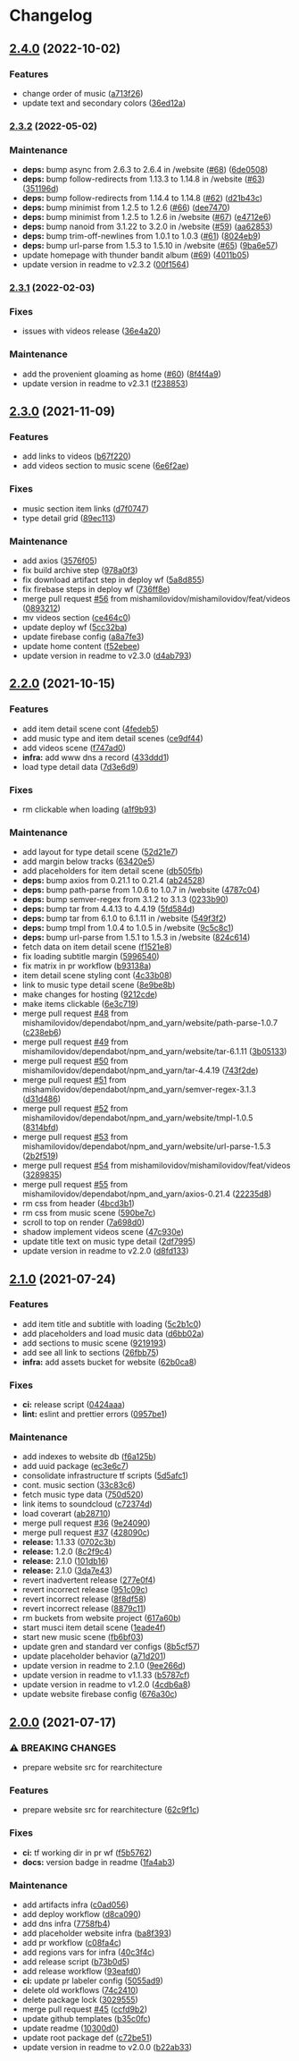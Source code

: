 # Changelog
## [2.4.0](https://github.com/mishamilovidov/thunderbandit/compare/v2.3.2...v2.4.0) (2022-10-02)


### Features

* change order of music ([a713f26](https://github.com/mishamilovidov/thunderbandit/commit/a713f26e1e3525f9005323b51dd716b779d4160d))
* update text and secondary colors ([36ed12a](https://github.com/mishamilovidov/thunderbandit/commit/36ed12a252707372da73d7ea47cd4c2cf7ebfd82))

### [2.3.2](https://github.com/mishamilovidov/thunderbandit/compare/v2.3.1...v2.3.2) (2022-05-02)


### Maintenance

* **deps:** bump async from 2.6.3 to 2.6.4 in /website ([#68](https://github.com/mishamilovidov/thunderbandit/issues/68)) ([6de0508](https://github.com/mishamilovidov/thunderbandit/commits/6de0508efef65eff8bba5a3cfa65cb2542b2cc87))
* **deps:** bump follow-redirects from 1.13.3 to 1.14.8 in /website ([#63](https://github.com/mishamilovidov/thunderbandit/issues/63)) ([351196d](https://github.com/mishamilovidov/thunderbandit/commits/351196d7497415032f9ea9fbc229dbef588d77bc))
* **deps:** bump follow-redirects from 1.14.4 to 1.14.8 ([#62](https://github.com/mishamilovidov/thunderbandit/issues/62)) ([d21b43c](https://github.com/mishamilovidov/thunderbandit/commits/d21b43c9a6162ac828aa46d66c02ecca067935b8))
* **deps:** bump minimist from 1.2.5 to 1.2.6 ([#66](https://github.com/mishamilovidov/thunderbandit/issues/66)) ([dee7470](https://github.com/mishamilovidov/thunderbandit/commits/dee74708e007d223e821060362547ace3cd81d74))
* **deps:** bump minimist from 1.2.5 to 1.2.6 in /website ([#67](https://github.com/mishamilovidov/thunderbandit/issues/67)) ([e4712e6](https://github.com/mishamilovidov/thunderbandit/commits/e4712e62031654ab03bcf45d96f5b0ea9ca5c1a9))
* **deps:** bump nanoid from 3.1.22 to 3.2.0 in /website ([#59](https://github.com/mishamilovidov/thunderbandit/issues/59)) ([aa62853](https://github.com/mishamilovidov/thunderbandit/commits/aa62853323639a133b554c9adce1b8c4c6cc98e7))
* **deps:** bump trim-off-newlines from 1.0.1 to 1.0.3 ([#61](https://github.com/mishamilovidov/thunderbandit/issues/61)) ([8024eb9](https://github.com/mishamilovidov/thunderbandit/commits/8024eb96516553810e4c6162992c1279a1cc4b93))
* **deps:** bump url-parse from 1.5.3 to 1.5.10 in /website ([#65](https://github.com/mishamilovidov/thunderbandit/issues/65)) ([9ba6e57](https://github.com/mishamilovidov/thunderbandit/commits/9ba6e57515aed2dd9e7762acf8e29f52f31a2395))
* update homepage with thunder bandit album ([#69](https://github.com/mishamilovidov/thunderbandit/issues/69)) ([4011b05](https://github.com/mishamilovidov/thunderbandit/commits/4011b052d23b34b455490960128457db48f2b92a))
* update version in readme to v2.3.2 ([00f1564](https://github.com/mishamilovidov/thunderbandit/commits/00f1564855664ae598e87c8b949877cb17b110cc))

### [2.3.1](https://github.com/mishamilovidov/thunderbandit/compare/v2.3.0...v2.3.1) (2022-02-03)


### Fixes

* issues with videos release ([36e4a20](https://github.com/mishamilovidov/thunderbandit/commits/36e4a200b7aa4e3f4f1b7a8ade7d5f21e192c986))


### Maintenance

* add the provenient gloaming as home ([#60](https://github.com/mishamilovidov/thunderbandit/issues/60)) ([8f4f4a9](https://github.com/mishamilovidov/thunderbandit/commits/8f4f4a96eed8745f83448987aa6aec5ede544d7a))
* update version in readme to v2.3.1 ([f238853](https://github.com/mishamilovidov/thunderbandit/commits/f238853d37efc39aa0525a17f28348bed322d328))

## [2.3.0](https://github.com/mishamilovidov/thunderbandit/compare/v2.2.0...v2.3.0) (2021-11-09)


### Features

* add links to videos ([b67f220](https://github.com/mishamilovidov/thunderbandit/commits/b67f2204c0964782401acc95a831472bf1dda583))
* add videos section to music scene ([6e6f2ae](https://github.com/mishamilovidov/thunderbandit/commits/6e6f2ae064ccb7c0061a9d80244033541233aa05))


### Fixes

* music section item links ([d7f0747](https://github.com/mishamilovidov/thunderbandit/commits/d7f0747386d4d765c26e5f110d8942665aca913c))
* type detail grid ([89ec113](https://github.com/mishamilovidov/thunderbandit/commits/89ec1135027539dd93b93d847d1352ed62c20c33))


### Maintenance

* add axios ([3576f05](https://github.com/mishamilovidov/thunderbandit/commits/3576f05ef1a456189d114c3301a96bf2ec6fca4b))
* fix build archive step ([978a0f3](https://github.com/mishamilovidov/thunderbandit/commits/978a0f335055a22c72d4cb0b75ce2c571ffc5e5a))
* fix download artifact step in deploy wf ([5a8d855](https://github.com/mishamilovidov/thunderbandit/commits/5a8d85575656ce8523b158743859f68d35ea18fb))
* fix firebase steps in deploy wf ([736ff8e](https://github.com/mishamilovidov/thunderbandit/commits/736ff8ea8ff7640c695bd641cada54f646513457))
* merge pull request [#56](https://github.com/mishamilovidov/thunderbandit/issues/56) from mishamilovidov/mishamilovidov/feat/videos ([0893212](https://github.com/mishamilovidov/thunderbandit/commits/089321289408a1948d4b48cd7eb83778ec22d91b))
* mv videos section ([ce464c0](https://github.com/mishamilovidov/thunderbandit/commits/ce464c0a4a78a5e9449b558f48e9bd2858ef2dc0))
* update deploy wf ([5cc32ba](https://github.com/mishamilovidov/thunderbandit/commits/5cc32bace0ff2b765f74ef83545c6500e77ecb67))
* update firebase config ([a8a7fe3](https://github.com/mishamilovidov/thunderbandit/commits/a8a7fe314ef831c45fa369ea8742ad5c56c29e0d))
* update home content ([f52ebee](https://github.com/mishamilovidov/thunderbandit/commits/f52ebeef3a32211b9dddb4629df621c786c4be43))
* update version in readme to v2.3.0 ([d4ab793](https://github.com/mishamilovidov/thunderbandit/commits/d4ab793c54cc2ae1cd02517a8e650ad0633b1e79))

## [2.2.0](https://github.com/mishamilovidov/thunderbandit/compare/v2.1.0...v2.2.0) (2021-10-15)


### Features

* add item detail scene cont ([4fedeb5](https://github.com/mishamilovidov/thunderbandit/commits/4fedeb5f686a0d82d9dac875349b7440a8bee9b4))
* add music type and item detail scenes ([ce9df44](https://github.com/mishamilovidov/thunderbandit/commits/ce9df44d464523571a880dfe59223daabda7ba1c))
* add videos scene ([f747ad0](https://github.com/mishamilovidov/thunderbandit/commits/f747ad0353ae3305ea1969b5af79d257f70e773f))
* **infra:** add www dns a record ([433ddd1](https://github.com/mishamilovidov/thunderbandit/commits/433ddd10c441ad2826719afadc089d15b1bd4312))
* load type detail data ([7d3e6d9](https://github.com/mishamilovidov/thunderbandit/commits/7d3e6d9b5ee1dfca8f618bc92d8b3afda4b58590))


### Fixes

* rm clickable when loading ([a1f9b93](https://github.com/mishamilovidov/thunderbandit/commits/a1f9b931fa46fcec73d39ef2055046bd1eb6c7b6))


### Maintenance

* add layout for type detail scene ([52d21e7](https://github.com/mishamilovidov/thunderbandit/commits/52d21e76461c8696472a00c18dd8a2e3c4cce945))
* add margin below tracks ([63420e5](https://github.com/mishamilovidov/thunderbandit/commits/63420e5cadfa6fe84c02b3bc25374bc32810f5ec))
* add placeholders for item detail scene ([db505fb](https://github.com/mishamilovidov/thunderbandit/commits/db505fbcd23173550de4c720d530bb90d5adac71))
* **deps:** bump axios from 0.21.1 to 0.21.4 ([ab24528](https://github.com/mishamilovidov/thunderbandit/commits/ab24528bb0cef8c3c57b60a922f8fdbbd058b74d))
* **deps:** bump path-parse from 1.0.6 to 1.0.7 in /website ([4787c04](https://github.com/mishamilovidov/thunderbandit/commits/4787c04800451cf0ad2003df000293cbc17c6719))
* **deps:** bump semver-regex from 3.1.2 to 3.1.3 ([0233b90](https://github.com/mishamilovidov/thunderbandit/commits/0233b90df0779422dd1cd1ed8985a0535662cde6))
* **deps:** bump tar from 4.4.13 to 4.4.19 ([5fd584d](https://github.com/mishamilovidov/thunderbandit/commits/5fd584d7fbfbbebe8e6f627d7b1adea4f55e398b))
* **deps:** bump tar from 6.1.0 to 6.1.11 in /website ([549f3f2](https://github.com/mishamilovidov/thunderbandit/commits/549f3f295ffe68b9819ceaa2858cc8a5faa3588b))
* **deps:** bump tmpl from 1.0.4 to 1.0.5 in /website ([9c5c8c1](https://github.com/mishamilovidov/thunderbandit/commits/9c5c8c1e74ef2392d4b573712687f2117a122b8c))
* **deps:** bump url-parse from 1.5.1 to 1.5.3 in /website ([824c614](https://github.com/mishamilovidov/thunderbandit/commits/824c614ae864aed686ba10928be5812c8c551e98))
* fetch data on item detail scene ([f1521e8](https://github.com/mishamilovidov/thunderbandit/commits/f1521e86a177ce9573122af08eb48ae48d91f5f7))
* fix loading subtitle margin ([5996540](https://github.com/mishamilovidov/thunderbandit/commits/5996540381f310a166d996c44a3b914c92bafc8e))
* fix matrix in pr workflow ([b93138a](https://github.com/mishamilovidov/thunderbandit/commits/b93138a9f70a63ada4d22dae13573b87244f4e4c))
* item detail scene styling cont ([4c33b08](https://github.com/mishamilovidov/thunderbandit/commits/4c33b0829b85cf7fb6e5da47e9dcecda307bf288))
* link to music type detail scene ([8e9be8b](https://github.com/mishamilovidov/thunderbandit/commits/8e9be8b575a2973efbeafe48269cbda85080d8c0))
* make changes for hosting ([9212cde](https://github.com/mishamilovidov/thunderbandit/commits/9212cde19b0ed0e0daef26af11c1cd936beb2d04))
* make items clickable ([6e3c719](https://github.com/mishamilovidov/thunderbandit/commits/6e3c7191702c6a1a0df7413e792f68be4920e8b2))
* merge pull request [#48](https://github.com/mishamilovidov/thunderbandit/issues/48) from mishamilovidov/dependabot/npm_and_yarn/website/path-parse-1.0.7 ([c238eb6](https://github.com/mishamilovidov/thunderbandit/commits/c238eb68e4971ff734ff78d27808dbb06a4af13e))
* merge pull request [#49](https://github.com/mishamilovidov/thunderbandit/issues/49) from mishamilovidov/dependabot/npm_and_yarn/website/tar-6.1.11 ([3b05133](https://github.com/mishamilovidov/thunderbandit/commits/3b051336f0e08a6cc536760b6f89c209d0642522))
* merge pull request [#50](https://github.com/mishamilovidov/thunderbandit/issues/50) from mishamilovidov/dependabot/npm_and_yarn/tar-4.4.19 ([743f2de](https://github.com/mishamilovidov/thunderbandit/commits/743f2dea76d76ed14e8168ccaa39213591bbe7b6))
* merge pull request [#51](https://github.com/mishamilovidov/thunderbandit/issues/51) from mishamilovidov/dependabot/npm_and_yarn/semver-regex-3.1.3 ([d31d486](https://github.com/mishamilovidov/thunderbandit/commits/d31d4865fbc8a05536b839418c2de97935f58ba3))
* merge pull request [#52](https://github.com/mishamilovidov/thunderbandit/issues/52) from mishamilovidov/dependabot/npm_and_yarn/website/tmpl-1.0.5 ([8314bfd](https://github.com/mishamilovidov/thunderbandit/commits/8314bfdcb4a67f900d4e929d1d6bf045c39f0894))
* merge pull request [#53](https://github.com/mishamilovidov/thunderbandit/issues/53) from mishamilovidov/dependabot/npm_and_yarn/website/url-parse-1.5.3 ([2b2f519](https://github.com/mishamilovidov/thunderbandit/commits/2b2f51971d262074daf50f5a528d53fc63e4527a))
* merge pull request [#54](https://github.com/mishamilovidov/thunderbandit/issues/54) from mishamilovidov/mishamilovidov/feat/videos ([3289835](https://github.com/mishamilovidov/thunderbandit/commits/32898359dc69d84d99e854350e6085be3fe49866))
* merge pull request [#55](https://github.com/mishamilovidov/thunderbandit/issues/55) from mishamilovidov/dependabot/npm_and_yarn/axios-0.21.4 ([22235d8](https://github.com/mishamilovidov/thunderbandit/commits/22235d86b6790227485cca99f4dcbaed112daf89))
* rm css from header ([4bcd3b1](https://github.com/mishamilovidov/thunderbandit/commits/4bcd3b1782d4fc1dd974bce5cb25e12216f1f658))
* rm css from music scene ([590be7c](https://github.com/mishamilovidov/thunderbandit/commits/590be7c6506083539d48c367128c910bbf32306a))
* scroll to top on render ([7a698d0](https://github.com/mishamilovidov/thunderbandit/commits/7a698d081c9260e5748cb7f78003e21b477f9194))
* shadow implement videos scene ([47c930e](https://github.com/mishamilovidov/thunderbandit/commits/47c930e678f23cc47889752b12dd66a72bd174ce))
* update title text on music type detail ([2df7995](https://github.com/mishamilovidov/thunderbandit/commits/2df79953a52c17c490fbe23c923bd3089648e7fa))
* update version in readme to v2.2.0 ([d8fd133](https://github.com/mishamilovidov/thunderbandit/commits/d8fd133a0af41b518a939373d249575d0fad2298))

## [2.1.0](https://github.com/mishamilovidov/thunderbandit/compare/v2.0.0...v2.1.0) (2021-07-24)


### Features

* add item title and subtitle with loading ([5c2b1c0](https://github.com/mishamilovidov/thunderbandit/commits/5c2b1c09990c9253e49e92b72d592e94ecb2fe27))
* add placeholders and load music data ([d6bb02a](https://github.com/mishamilovidov/thunderbandit/commits/d6bb02a9f67dd31e237410c1d31c9826764d4836))
* add sections to music scene ([9219193](https://github.com/mishamilovidov/thunderbandit/commits/9219193d5ed1a2115ed38718736e4d39216fa3d4))
* add see all link to sections ([26fbb75](https://github.com/mishamilovidov/thunderbandit/commits/26fbb75f57680ec8e42b131d0ba2992f879225e9))
* **infra:** add assets bucket for website ([62b0ca8](https://github.com/mishamilovidov/thunderbandit/commits/62b0ca8a27b3108588cb301cfb8dae66187a9cb1))


### Fixes

* **ci:** release script ([0424aaa](https://github.com/mishamilovidov/thunderbandit/commits/0424aaa693c137474567951b0cbf763e219a1b2b))
* **lint:** eslint and prettier errors ([0957be1](https://github.com/mishamilovidov/thunderbandit/commits/0957be12267615a04ceb394ff1085cb14c07ea52))


### Maintenance

* add indexes to website db ([f6a125b](https://github.com/mishamilovidov/thunderbandit/commits/f6a125be0221d5afccc5917bc8199ffb532c135c))
* add uuid package ([ec3e6c7](https://github.com/mishamilovidov/thunderbandit/commits/ec3e6c76520e2b4b45d9637688c7b0436dd4b210))
* consolidate infrastructure tf scripts ([5d5afc1](https://github.com/mishamilovidov/thunderbandit/commits/5d5afc1d8d345c5430546fb13e2d215dc5aca67f))
* cont. music section ([33c83c6](https://github.com/mishamilovidov/thunderbandit/commits/33c83c6c52593d58b0ce9c6644c9522fae0a2753))
* fetch music type data ([750d520](https://github.com/mishamilovidov/thunderbandit/commits/750d5201ad701050a6f7a8be96f9910dedcc1506))
* link items to soundcloud ([c72374d](https://github.com/mishamilovidov/thunderbandit/commits/c72374d2ecc5af417d222b39c2ae3e2c9ba00f3a))
* load coverart ([ab28710](https://github.com/mishamilovidov/thunderbandit/commits/ab287108155b8c11653b19c34244013917ed01ef))
* merge pull request [#36](https://github.com/mishamilovidov/thunderbandit/issues/36) ([9e24090](https://github.com/mishamilovidov/thunderbandit/commits/9e240907121665505b371939a5c4a55238ea4a80))
* merge pull request [#37](https://github.com/mishamilovidov/thunderbandit/issues/37) ([428090c](https://github.com/mishamilovidov/thunderbandit/commits/428090c0ebf7164aa94f2a65cf3c130453f59844))
* **release:** 1.1.33 ([0702c3b](https://github.com/mishamilovidov/thunderbandit/commits/0702c3b822786fc1ce84824d9942acec44825cc3))
* **release:** 1.2.0 ([8c2f9c4](https://github.com/mishamilovidov/thunderbandit/commits/8c2f9c420833883bce9cba63b42d0ab4481f6d01))
* **release:** 2.1.0 ([101db16](https://github.com/mishamilovidov/thunderbandit/commits/101db1678db870d77c279d4491cc37be78748789))
* **release:** 2.1.0 ([3da7e43](https://github.com/mishamilovidov/thunderbandit/commits/3da7e43bd95fa056ced433adb6d4adffe77dfb83))
* revert inadvertent release ([277e0f4](https://github.com/mishamilovidov/thunderbandit/commits/277e0f4b11f21150aceb3727417824ceebcdf9be))
* revert incorrect release ([951c09c](https://github.com/mishamilovidov/thunderbandit/commits/951c09ca4c981018331385a12529bb19443e52d2))
* revert incorrect release ([8f8df58](https://github.com/mishamilovidov/thunderbandit/commits/8f8df5853c10dabfba61e62a1936c814536a7e57))
* revert incorrect release ([8879c11](https://github.com/mishamilovidov/thunderbandit/commits/8879c1195bdb197b063f0b5e49bc420f08eea97d))
* rm buckets from website project ([617a60b](https://github.com/mishamilovidov/thunderbandit/commits/617a60bb7ee01a442ff39b68d9e5b3bd06944180))
* start musci item detail scene ([1eade4f](https://github.com/mishamilovidov/thunderbandit/commits/1eade4f5cf812f3431513ac6b75e8445250c57f5))
* start new music scene ([fb6bf03](https://github.com/mishamilovidov/thunderbandit/commits/fb6bf0303c1611f143bcf10224cea4bd472ddb82))
* update gren and standard ver configs ([8b5cf57](https://github.com/mishamilovidov/thunderbandit/commits/8b5cf57ed8869d4065d25e1b6475b2dfdd64b233))
* update placeholder behavior ([a71d201](https://github.com/mishamilovidov/thunderbandit/commits/a71d201acaa9262f6ec34e756efe217083edcff2))
* update version in readme to 2.1.0 ([9ee266d](https://github.com/mishamilovidov/thunderbandit/commits/9ee266d5bfe85c429d9eb374589290485db0b45c))
* update version in readme to v1.1.33 ([b5787cf](https://github.com/mishamilovidov/thunderbandit/commits/b5787cf74410d5a05477cb5b8a6ca048b44b5e53))
* update version in readme to v1.2.0 ([4cdb6a8](https://github.com/mishamilovidov/thunderbandit/commits/4cdb6a82e088ca5c132353e8e6fdd53f7eb3d647))
* update website firebase config ([676a30c](https://github.com/mishamilovidov/thunderbandit/commits/676a30c833a8b272aea3eb6913e04e8259681a2a))

## [2.0.0](https://github.com/mishamilovidov/thunderbandit/compare/v1.1.32...v2.0.0) (2021-07-17)


### ⚠ BREAKING CHANGES

* prepare website src for rearchitecture

### Features

* prepare website src for rearchitecture ([62c9f1c](https://github.com/mishamilovidov/thunderbandit/commits/62c9f1cbc5a68ee7723aa35593cc8c16210afadc))


### Fixes

* **ci:** tf working dir in pr wf ([f5b5762](https://github.com/mishamilovidov/thunderbandit/commits/f5b5762effc2f02f97790cedad23c0d295995e16))
* **docs:** version badge in readme ([1fa4ab3](https://github.com/mishamilovidov/thunderbandit/commits/1fa4ab3e28a3aa0f1e74b95213eb754feca69451))


### Maintenance

* add artifacts infra ([c0ad056](https://github.com/mishamilovidov/thunderbandit/commits/c0ad056728262a78c10e1c947d7374954f55409a))
* add deploy workflow ([d8ca090](https://github.com/mishamilovidov/thunderbandit/commits/d8ca0904046cfe239cd00d26aae4eb2a1deee6b5))
* add dns infra ([7758fb4](https://github.com/mishamilovidov/thunderbandit/commits/7758fb420c09a95fc336fefe372db0d7a451b1f9))
* add placeholder website infra ([ba8f393](https://github.com/mishamilovidov/thunderbandit/commits/ba8f3939d2e7c86d1a756df03bc0c85b89b81566))
* add pr workflow ([c08fa4c](https://github.com/mishamilovidov/thunderbandit/commits/c08fa4c97ffc3a6f45388ff35aae46537f311ec6))
* add regions vars for infra ([40c3f4c](https://github.com/mishamilovidov/thunderbandit/commits/40c3f4c532f9b1f83017b162c90da91f5a49babe))
* add release script ([b73b0d5](https://github.com/mishamilovidov/thunderbandit/commits/b73b0d5fc7d2f33458111c48722a83baa3768922))
* add release workflow ([93eafd0](https://github.com/mishamilovidov/thunderbandit/commits/93eafd0f2c48819d501c30c0d41e4a9157b19f1f))
* **ci:** update pr labeler config ([5055ad9](https://github.com/mishamilovidov/thunderbandit/commits/5055ad907a3bed7cabc1653e0e175c1660255a07))
* delete old workflows ([74c2410](https://github.com/mishamilovidov/thunderbandit/commits/74c24109840e80fb35d500ed04a8c9cdd6bb1cf2))
* delete package lock ([3029555](https://github.com/mishamilovidov/thunderbandit/commits/3029555d17868b7aae8f75b62a7588028ff921e8))
* merge pull request [#45](https://github.com/mishamilovidov/thunderbandit/issues/45) ([ccfd9b2](https://github.com/mishamilovidov/thunderbandit/commits/ccfd9b26bbbc16f860ae59ac12173a0388db2534))
* update github templates ([b35c0fc](https://github.com/mishamilovidov/thunderbandit/commits/b35c0fc381d9d47f37fd6295ae94184aa0653bb3))
* update readme ([10300d0](https://github.com/mishamilovidov/thunderbandit/commits/10300d0246877d34f8a3454a58c56162da03b986))
* update root package def ([c72be51](https://github.com/mishamilovidov/thunderbandit/commits/c72be51f491695add668ba77b2a7a8211b3323e4))
* update version in readme to v2.0.0 ([b22ab33](https://github.com/mishamilovidov/thunderbandit/commits/b22ab3368c69a3bbd753bddbbc969b334e3ffe6f))
